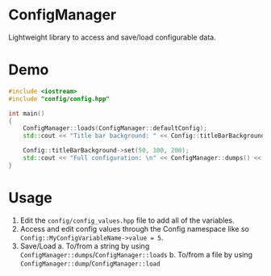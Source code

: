 # ConfigManager
Lightweight library to access and save/load configurable data.

# Demo
```cpp
#include <iostream>
#include "config/config.hpp"

int main()
{
	ConfigManager::loads(ConfigManager::defaultConfig);
	std::cout << "Title bar background: " << Config::titleBarBackground->toString() << std::endl;

	Config::titleBarBackground->set(50, 100, 200);
	std::cout << "Full configuration: \n" << ConfigManager::dumps() << std::endl;
}
```

# Usage
1. Edit the `config/config_values.hpp` file to add all of the variables.
2. Access and edit config values through the Config namespace like so `Config::MyConfigVariableName->value = 5`.
3. Save/Load
    a. To/from a string by using `ConfigManager::dumps`/`ConfigManager::loads`
    b. To/from a file by using `ConfigManager::dump`/`ConfigManager::load`
